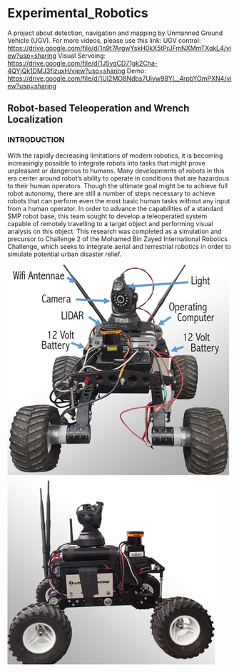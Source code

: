 # Experimental_Robotics
A project about detection, navigation and mapping by Unmanned Ground Vehicle (UGV). For more videos, please use this link:
UGV control: https://drive.google.com/file/d/1n9t7ArgwYskH0kX5tPrJFmNXMmTXqkL4/view?usp=sharing
Visual Servoing: https://drive.google.com/file/d/1J5ygCD71gk2Cha-4QYjQk1DMJ3fizuxH/view?usp=sharing
Demo: https://drive.google.com/file/d/1UI2MO8Ndbs7Uivw98Yl__4rpbYOmPXN4/view?usp=sharing
## Robot-based Teleoperation and Wrench Localization

### INTRODUCTION
With the rapidly decreasing limitations of modern robotics, it is becoming increasingly possible to integrate robots into tasks that might prove unpleasant or dangerous to humans. Many developments of robots in this era center around robot’s ability to operate in conditions that are hazardous to their human operators. Though the ultimate goal might be to achieve full robot autonomy, there are still a number of steps necessary to achieve robots that can perform even the most basic human tasks without any input from a human operator. In order to advance the capabilities of a standard SMP robot base, this team sought to develop a teleoperated system capable of remotely travelling to a target object and performing visual analysis on this object. This research was completed as a simulation and precursor to Challenge 2 of the Mohamed Bin Zayed International Robotics Challenge, which seeks to integrate aerial and terrestrial robotics in order to simulate potential urban disaster relief.

![UGV Front View](/media/UGV_Front_View.png)
![UGV Side View](/media/UGV_Side_View.png)


